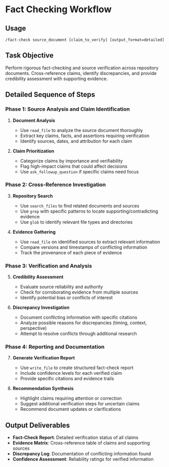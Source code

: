 # Fact Checking Workflow

## Usage
`/fact-check source_document [claim_to_verify] [output_format=detailed]`

## Task Objective
Perform rigorous fact-checking and source verification across repository documents. Cross-reference claims, identify discrepancies, and provide credibility assessment with supporting evidence.

## Detailed Sequence of Steps

### Phase 1: Source Analysis and Claim Identification
1. **Document Analysis**
   - Use `read_file` to analyze the source document thoroughly
   - Extract key claims, facts, and assertions requiring verification
   - Identify sources, dates, and attribution for each claim

2. **Claim Prioritization**
   - Categorize claims by importance and verifiability
   - Flag high-impact claims that could affect decisions
   - Use `ask_followup_question` if specific claims need focus

### Phase 2: Cross-Reference Investigation
3. **Repository Search**
   - Use `search_files` to find related documents and sources
   - Use `grep` with specific patterns to locate supporting/contradicting evidence
   - Use `glob` to identify relevant file types and directories

4. **Evidence Gathering**
   - Use `read_file` on identified sources to extract relevant information
   - Compare versions and timestamps of conflicting information
   - Track the provenance of each piece of evidence

### Phase 3: Verification and Analysis
5. **Credibility Assessment**
   - Evaluate source reliability and authority
   - Check for corroborating evidence from multiple sources
   - Identify potential bias or conflicts of interest

6. **Discrepancy Investigation**
   - Document conflicting information with specific citations
   - Analyze possible reasons for discrepancies (timing, context, perspective)
   - Attempt to resolve conflicts through additional research

### Phase 4: Reporting and Documentation
7. **Generate Verification Report**
   - Use `write_file` to create structured fact-check report
   - Include confidence levels for each verified claim
   - Provide specific citations and evidence trails

8. **Recommendation Synthesis**
   - Highlight claims requiring attention or correction
   - Suggest additional verification steps for uncertain claims
   - Recommend document updates or clarifications

## Output Deliverables
- **Fact-Check Report**: Detailed verification status of all claims
- **Evidence Matrix**: Cross-reference table of claims and supporting sources
- **Discrepancy Log**: Documentation of conflicting information found
- **Confidence Assessment**: Reliability ratings for verified information